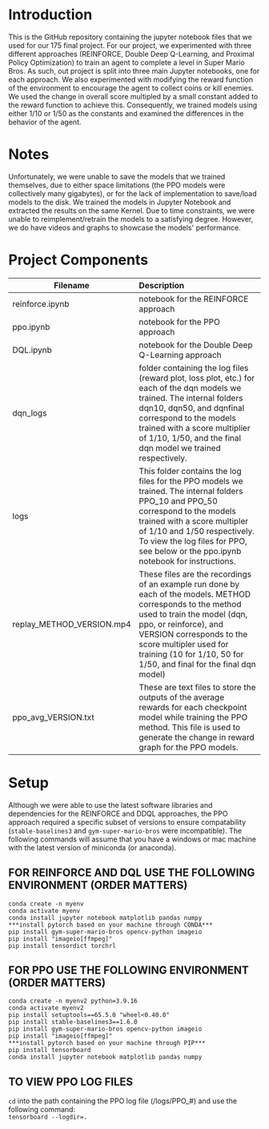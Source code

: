 # Introduction
This is the GitHub repository containing the jupyter notebook files that we used for our 175 final project. For our project, we experimented with three different approaches (REINFORCE, Double Deep Q-Learning, and Proximal Policy Optimization) to train an agent to complete a level in Super Mario Bros. As such, out project is split into three main Jupyter notebooks, one for each approach. We also experimented with modifying the reward function of the environment to encourage the agent to collect coins or kill enemies. We used the change in overall score multipled by a small constant added to the reward function to achieve this. Consequently, we trained models using either 1/10 or 1/50 as the constants and examined the differences in the behavior of the agent.  

# Notes
Unfortunately, we were unable to save the models that we trained themselves, due to either space limitations (the PPO models were collectively many gigabytes), or for the lack of implementation to save/load models to the disk. We trained the models in Jupyter Notebook and extracted the results on the same Kernel. Due to time constraints, we were unable to reimplement/retrain the models to a satisfying degree. However, we do have videos and graphs to showcase the models' performance.

# Project Components

| Filename | Description |
| ------ | :-----------|
| reinforce.ipynb | notebook for the REINFORCE approach |  
| ppo.ipynb | notebook for the PPO approach |
| DQL.ipynb | notebook for the Double Deep Q-Learning approach |
| dqn_logs | folder containing the log files (reward plot, loss plot, etc.) for each of the dqn models we trained. The internal folders dqn10, dqn50, and dqnfinal correspond to the models trained with a score multiplier of 1/10, 1/50, and the final dqn model we trained respectively. |
| logs | This folder contains the log files for the PPO models we trained. The internal folders PPO_10 and PPO_50 correspond to the models trained with a score multipler of 1/10 and 1/50 respectively. To view the log files for PPO, see below or the ppo.ipynb notebook for instructions. |
| replay_METHOD_VERSION.mp4 | These files are the recordings of an example run done by each of the models. METHOD corresponds to the method used to train the model (dqn, ppo, or reinforce), and VERSION corresponds to the score multipler used for training (10 for 1/10, 50 for 1/50, and final for the final dqn model) |
| ppo_avg_VERSION.txt | These are text files to store the outputs of the average rewards for each checkpoint model while training the PPO method. This file is used to generate the change in reward graph for the PPO models. |

# Setup
Although we were able to use the latest software libraries and dependencies for the REINFORCE and DDQL approaches, the PPO approach required a specific subset of versions to ensure compatability (`stable-baselines3` and `gym-super-mario-bros` were incompatible). The following commands will assume that you have a windows or mac machine with the latest version of miniconda (or anaconda).

## FOR REINFORCE AND DQL USE THE FOLLOWING ENVIRONMENT (ORDER MATTERS)
```
conda create -n myenv
conda activate myenv
conda install jupyter notebook matplotlib pandas numpy
***install pytorch based on your machine through CONDA***
pip install gym-super-mario-bros opencv-python imageio
pip install "imageio[ffmpeg]"
pip install tensordict torchrl
```

## FOR PPO USE THE FOLLOWING ENVIRONMENT (ORDER MATTERS)
```
conda create -n myenv2 python=3.9.16
conda activate myenv2
pip install setuptools==65.5.0 "wheel<0.40.0"
pip install stable-baselines3==1.6.0
pip install gym-super-mario-bros opencv-python imageio
pip install "imageio[ffmpeg]"
***install pytorch based on your machine through PIP***
pip install tensorboard
conda install jupyter notebook matplotlib pandas numpy
```

## TO VIEW PPO LOG FILES
`cd` into the path containing the PPO log file (/logs/PPO_#) and use the following command:  
`tensorboard --logdir=.`